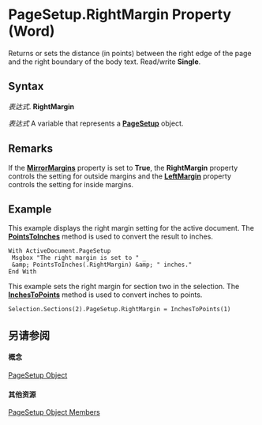 
# PageSetup.RightMargin Property (Word)

Returns or sets the distance (in points) between the right edge of the page and the right boundary of the body text. Read/write  **Single**.


## Syntax

 _表达式_. **RightMargin**

 _表达式_ A variable that represents a **[PageSetup](1879d601-80ad-4fc0-1a87-92e999b59f88.md)** object.


## Remarks

If the  **[MirrorMargins](ae7c53d9-7669-fb22-323f-2ad3984e2dfa.md)** property is set to **True**, the **RightMargin** property controls the setting for outside margins and the **[LeftMargin](873d6cf2-da9f-5d88-314f-9820284a54ee.md)** property controls the setting for inside margins.


## Example

This example displays the right margin setting for the active document. The  **[PointsToInches](e3d6ab40-3919-55e0-5829-603fca24c226.md)** method is used to convert the result to inches.


```
With ActiveDocument.PageSetup 
 Msgbox "The right margin is set to " _ 
 &amp; PointsToInches(.RightMargin) &amp; " inches." 
End With
```

This example sets the right margin for section two in the selection. The  **[InchesToPoints](67a7e59c-bc61-be03-852d-05fadebef148.md)** method is used to convert inches to points.




```
Selection.Sections(2).PageSetup.RightMargin = InchesToPoints(1)
```


## 另请参阅


#### 概念


[PageSetup Object](1879d601-80ad-4fc0-1a87-92e999b59f88.md)
#### 其他资源


[PageSetup Object Members](http://msdn.microsoft.com/library/9ff8b896-933b-1a19-19d5-5e5d87aab1b5%28Office.15%29.aspx)